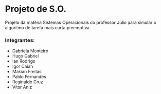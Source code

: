 # Projeto de S.O.
 Projeto da matéria Sistemas Operacionais do professor Júlio para simular o algoritmo de tarefa mais curta preemptiva. 
 ### Integrantes:
  - Gabriela Monteiro
  - Hugo Gabriel
  - Ian Rodrigo
  - Igor Caian
  - Makian Freitas
  - Pablo Fernandes
  - Reginaldo Cruz
  - Vítor Aniz
